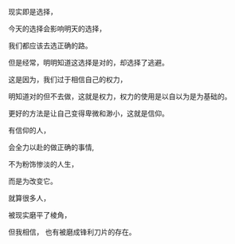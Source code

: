 现实即是选择，

今天的选择会影响明天的选择，

我们都应该去选正确的路。

但是经常，明明知道这选择是对的，却选择了逃避。

这是因为，我们过于相信自己的权力，

明知道对的但不去做，这就是权力，权力的使用是以自以为是为基础的。

更好的方法是让自己变得卑微和渺小，这就是信仰。

有信仰的人，

会全力以赴的做正确的事情,

不为粉饰惨淡的人生，

而是为改变它。

就算很多人，

被现实磨平了棱角，

但我相信，
也有被磨成锋利刀片的存在。